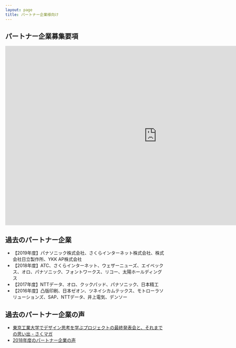 ```yaml
---
layout: page
title: パートナー企業様向け
---
```


## パートナー企業募集要項

<iframe src="https://docs.google.com/presentation/d/e/2PACX-1vQdISc9nwgGgA_p12f8eRK4FFlbtOmC-4DvoKqJg8N_mn-KUG8RcHUrOOR2ldBOd05EUp9-fVgz4-mt/embed?start=false&loop=false&delayms=3000" frameborder="0" width="960" height="569" allowfullscreen="true" mozallowfullscreen="true" webkitallowfullscreen="true"></iframe>

## 過去のパートナー企業

* 【2019年度】パナソニック株式会社、さくらインターネット株式会社、株式会社日立製作所、YKK AP株式会社
* 【2018年度】ATC、さくらインターネット、ウェザーニューズ、エイベックス、オロ、パナソニック、フォントワークス、リコー、太陽ホールディングス
* 【2017年度】NTTデータ、オロ、クックパッド、パナソニック、日本精工
* 【2016年度】凸版印刷、日本ゼオン、ツネイシカムテックス、モトローラソリューションズ、SAP、NTTデータ、井上電気、デンソー

## 過去のパートナー企業の声

* [東京工業大学でデザイン思考を学ぶプロジェクトの最終発表会と、それまでの思い出 - さくマガ](https://sakumaga.sakura.ad.jp/entry/2020/03/30/120000)
* [2018年度のパートナー企業の声](/2018-edp-bc/partners/)

